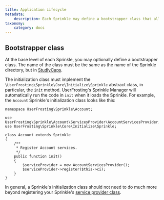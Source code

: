 ```yaml
---
title: Application Lifecycle
metadata:
    description: Each Sprinkle may define a bootstrapper class that allows it to hook into various stages of the UserFrosting application lifecycle.
taxonomy:
    category: docs
---
```


## Bootstrapper class

At the base level of each Sprinkle, you may optionally define a bootstrapper class.  The name of the class must be the same as the name of the Sprinkle directory, but in [StudlyCaps](https://laravel.com/api/5.2/Illuminate/Support/Str.html#method_studly).

The initialization class must implement the `\UserFrosting\Sprinkle\Core\Initialize\Sprinkle` abstract class, in particular, the `init` method.  UserFrosting's Sprinkle Manager will automatically run the code in `init` when it loads the Sprinkle.   For example, the `Account` Sprinkle's initialization class looks like this:

```
namespace UserFrosting\Sprinkle\Account;

use UserFrosting\Sprinkle\Account\ServicesProvider\AccountServicesProvider;
use UserFrosting\Sprinkle\Core\Initialize\Sprinkle;

class Account extends Sprinkle
{
    /**
     * Register Account services.
     */
    public function init()
    {
        $serviceProvider = new AccountServicesProvider();
        $serviceProvider->register($this->ci);
    }
}
```

In general, a Sprinkle's initialization class should not need to do much more beyond registering your Sprinkle's [service provider class](/services).

